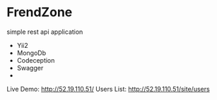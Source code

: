 FrendZone
============================
simple rest api application

* Yii2
* MongoDb
* Codeception
* Swagger
* 
Live Demo: http://52.19.110.51/
Users List: http://52.19.110.51/site/users



